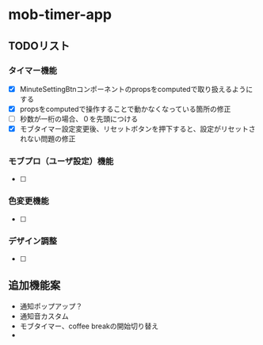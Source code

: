 # mob-timer-app
## TODOリスト
### タイマー機能
- [x] MinuteSettingBtnコンポーネントのpropsをcomputedで取り扱えるようにする
- [x] propsをcomputedで操作することで動かなくなっている箇所の修正
- [ ] 秒数が一桁の場合、０を先頭につける
- [x] モブタイマー設定変更後、リセットボタンを押下すると、設定がリセットされない問題の修正
### モブプロ（ユーザ設定）機能
- [ ] 
### 色変更機能
- [ ]
### デザイン調整
- [ ]
## 追加機能案
- 通知ポップアップ？
- 通知音カスタム
- モブタイマー、coffee breakの開始切り替え
- 